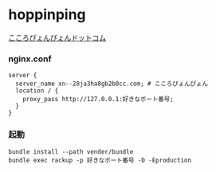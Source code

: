 # hoppinping
[こころぴょんぴょんドットコム](http://こころぴょんぴょん.com)

### nginx.conf
```
server {
  server_name xn--28ja3ha8gb2b0cc.com; # こころぴょんぴょん
  location / {
    proxy_pass http://127.0.0.1:好きなポート番号;
  }
}
```

### 起動
```
bundle install --path vender/bundle
bundle exec rackup -p 好きなポート番号 -D -Eproduction
```
